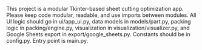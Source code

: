 
This project is a modular Tkinter-based sheet cutting optimization app. Please keep code modular, readable, and use imports between modules. All UI logic should go in ui/app_ui.py, data models in models/part.py, packing logic in packing/engine.py, visualization in visualization/visualizer.py, and Google Sheets export in export/google_sheets.py. Constants should be in config.py. Entry point is main.py.
